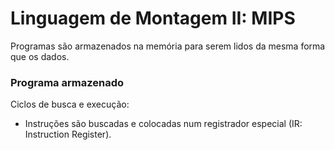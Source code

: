 # Linguagem de Montagem II: MIPS

   Programas são armazenados na memória para serem lidos da mesma forma que os dados.

 ### Programa armazenado
 Ciclos de busca e execução:
* Instruções são buscadas e colocadas num registrador especial (IR: Instruction Register).
